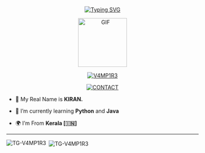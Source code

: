 
## <!-- Typing SVG -->
<p align="center">
    <a href="https://git.io/J0hKr">
        <img
        src="https://readme-typing-svg.herokuapp.com?size=30&width=800&lines=Welcome+To+TG-Vampire+Profile."
            alt="Typing SVG"
        />
    </a>
</p>

<div align="center">
  <p align="center">
<img src="https://media.giphy.com/media/UO3ciqKzpEysXdRuzM/giphy.gif" alt="GIF" width="128" height="128"/>
</p>
 <p align="center">
<a href="#"><img title="V4MP1R3" src="https://img.shields.io/badge/V4MP1R3-red?colorA=%23ff0000&colorB=%23017e40&style=for-the-badge"></a>
</p>
  <p align="center">
<a href="https://t.me/KP51107"><img title="CONTACT" src="https://img.shields.io/badge/TELEGRAM-CONTACT-/?color=blue&style=for-the-badge&logo=Telegram"></a>
</p>
</div>



- 🧑 My Real Name is **KIRAN.**

- 📖 I’m currently learning **Python** and **Java**

- 🌍 I’m From **Kerala [🇮🇳]**

----
<p align="center">
<p><img align="left" src="https://github-readme-stats.vercel.app/api/top-langs?username=TG-V4MP1R3&show_icons=true&theme=dark&locale=en&layout=compact" alt="TG-V4MP1R3" /></p>

<p>&nbsp;<img align="center" src="https://github-readme-stats.vercel.app/api?username=TG-V4MP1R3&show_icons=true&theme=dark&locale=en" alt="TG-V4MP1R3" /></p>
